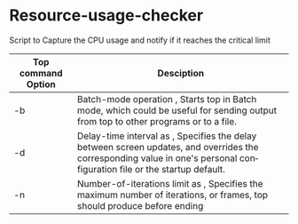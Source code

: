 # Resource-usage-checker
Script to Capture the CPU usage and notify if it reaches the critical limit

| Top command Option  | Desciption|
---------|-----------
-b       |  Batch-mode operation , Starts top in Batch mode, which could be useful for sending output from top to  other  programs  or  to  a file.   
-d       |  Delay-time interval as , Specifies the delay between screen updates, and overrides the corresponding value in one's  personal  con‐figuration  file  or  the startup default.
-n       | Number-of-iterations limit as , Specifies the maximum number of iterations, or frames, top should produce before ending
